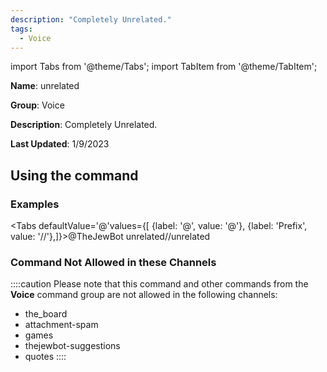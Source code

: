 ```yaml
---
description: "Completely Unrelated."
tags:
  - Voice
---
```

import Tabs from '@theme/Tabs';
import TabItem from '@theme/TabItem';

**Name**: unrelated

**Group**: Voice

**Description**: Completely Unrelated.

**Last Updated**: 1/9/2023

## Using the command

### Examples
<Tabs defaultValue='@'values={[ {label: '@', value: '@'}, {label: 'Prefix', value: '//'},]}><TabItem value='@'>@TheJewBot unrelated</TabItem><TabItem value='//'>//unrelated</TabItem></Tabs>

### Command Not Allowed in these Channels
::::caution Please note that this command and other commands from the **Voice** command group are not allowed in the following channels:
- the_board
- attachment-spam
- games
- thejewbot-suggestions
- quotes
::::